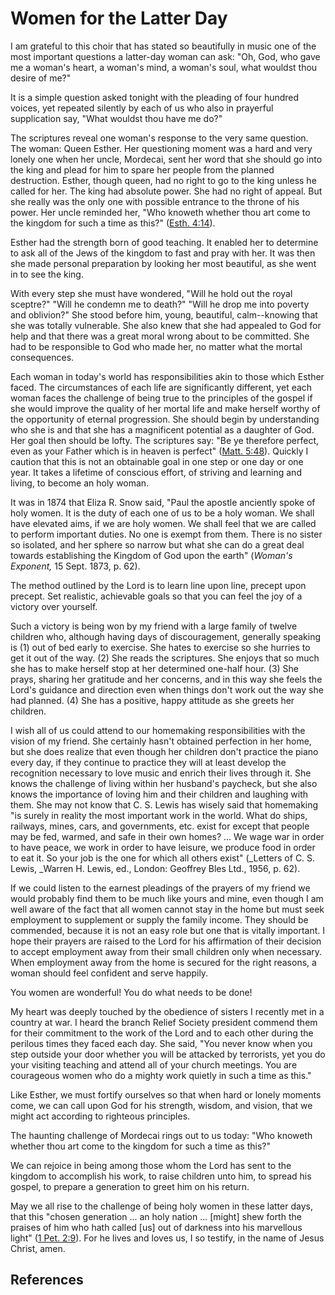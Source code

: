 # Women for the Latter Day

I am grateful to this choir that has stated so beautifully in music one of the
most important questions a latter-day woman can ask: "Oh, God, who gave me a
woman's heart, a woman's mind, a woman's soul, what wouldst thou desire of
me?"

It is a simple question asked tonight with the pleading of four hundred
voices, yet repeated silently by each of us who also in prayerful supplication
say, "What wouldst thou have me do?"

The scriptures reveal one woman's response to the very same question. The
woman: Queen Esther. Her questioning moment was a hard and very lonely one
when her uncle, Mordecai, sent her word that she should go into the king and
plead for him to spare her people from the planned destruction. Esther, though
queen, had no right to go to the king unless he called for her. The king had
absolute power. She had no right of appeal. But she really was the only one
with possible entrance to the throne of his power. Her uncle reminded her,
"Who knoweth whether thou art come to the kingdom for such a time as this?"
([Esth. 4:14](/scriptures/ot/esth/4.14?lang=eng#13)).

Esther had the strength born of good teaching. It enabled her to determine to
ask all of the Jews of the kingdom to fast and pray with her. It was then she
made personal preparation by looking her most beautiful, as she went in to see
the king.

With every step she must have wondered, "Will he hold out the royal sceptre?"
"Will he condemn me to death?" "Will he drop me into poverty and oblivion?"
She stood before him, young, beautiful, calm--knowing that she was totally
vulnerable. She also knew that she had appealed to God for help and that there
was a great moral wrong about to be committed. She had to be responsible to
God who made her, no matter what the mortal consequences.

Each woman in today's world has responsibilities akin to those which Esther
faced. The circumstances of each life are significantly different, yet each
woman faces the challenge of being true to the principles of the gospel if she
would improve the quality of her mortal life and make herself worthy of the
opportunity of eternal progression. She should begin by understanding who she
is and that she has a magnificent potential as a daughter of God. Her goal
then should be lofty. The scriptures say: "Be ye therefore perfect, even as
your Father which is in heaven is perfect" ([Matt.
5:48](/scriptures/nt/matt/5.48?lang=eng#47)). Quickly I caution that this is
not an obtainable goal in one step or one day or one year. It takes a lifetime
of conscious effort, of striving and learning and living, to become an holy
woman.

It was in 1874 that Eliza R. Snow said, "Paul the apostle anciently spoke of
holy women. It is the duty of each one of us to be a holy woman. We shall have
elevated aims, if we are holy women. We shall feel that we are called to
perform important duties. No one is exempt from them. There is no sister so
isolated, and her sphere so narrow but what she can do a great deal towards
establishing the Kingdom of God upon the earth" (_Woman's Exponent,_ 15 Sept.
1873, p. 62).

The method outlined by the Lord is to learn line upon line, precept upon
precept. Set realistic, achievable goals so that you can feel the joy of a
victory over yourself.

Such a victory is being won by my friend with a large family of twelve
children who, although having days of discouragement, generally speaking is
(1) out of bed early to exercise. She hates to exercise so she hurries to get
it out of the way. (2) She reads the scriptures. She enjoys that so much she
has to make herself stop at her determined one-half hour. (3) She prays,
sharing her gratitude and her concerns, and in this way she feels the Lord's
guidance and direction even when things don't work out the way she had
planned. (4) She has a positive, happy attitude as she greets her children.

I wish all of us could attend to our homemaking responsibilities with the
vision of my friend. She certainly hasn't obtained perfection in her home, but
she does realize that even though her children don't practice the piano every
day, if they continue to practice they will at least develop the recognition
necessary to love music and enrich their lives through it. She knows the
challenge of living within her husband's paycheck, but she also knows the
importance of loving him and their children and laughing with them. She may
not know that C. S. Lewis has wisely said that homemaking "is surely in
reality the most important work in the world. What do ships, railways, mines,
cars, and governments, etc. exist for except that people may be fed, warmed,
and safe in their own homes? ... We wage war in order to have peace, we work in
order to have leisure, we produce food in order to eat it. So your job is the
one for which all others exist" (_Letters of C. S. Lewis, _Warren H. Lewis,
ed., London: Geoffrey Bles Ltd., 1956, p. 62).

If we could listen to the earnest pleadings of the prayers of my friend we
would probably find them to be much like yours and mine, even though I am well
aware of the fact that all women cannot stay in the home but must seek
employment to supplement or supply the family income. They should be
commended, because it is not an easy role but one that is vitally important. I
hope their prayers are raised to the Lord for his affirmation of their
decision to accept employment away from their small children only when
necessary. When employment away from the home is secured for the right
reasons, a woman should feel confident and serve happily.

You women are wonderful! You do what needs to be done!

My heart was deeply touched by the obedience of sisters I recently met in a
country at war. I heard the branch Relief Society president commend them for
their commitment to the work of the Lord and to each other during the perilous
times they faced each day. She said, "You never know when you step outside
your door whether you will be attacked by terrorists, yet you do your visiting
teaching and attend all of your church meetings. You are courageous women who
do a mighty work quietly in such a time as this."

Like Esther, we must fortify ourselves so that when hard or lonely moments
come, we can call upon God for his strength, wisdom, and vision, that we might
act according to righteous principles.

The haunting challenge of Mordecai rings out to us today: "Who knoweth whether
thou art come to the kingdom for such a time as this?"

We can rejoice in being among those whom the Lord has sent to the kingdom to
accomplish his work, to raise children unto him, to spread his gospel, to
prepare a generation to greet him on his return.

May we all rise to the challenge of being holy women in these latter days,
that this "chosen generation ... an holy nation ... [might] shew forth the praises
of him who hath called [us] out of darkness into his marvellous light" ([1
Pet. 2:9](/scriptures/nt/1-pet/2.9?lang=eng#8)). For he lives and loves us, I
so testify, in the name of Jesus Christ, amen.

## References

